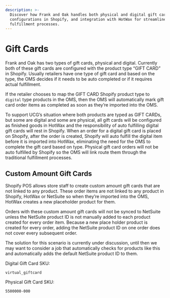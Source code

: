 ```yaml
---
description: >-
  Discover how Frank and Oak handles both physical and digital gift cards, their
  configurations in Shopify, and integration with HotWax for streamlined order
  fulfillment processes.
---
```


# Gift Cards

Frank and Oak has two types of gift cards, physical and digital. Currently both of these gift cards are configured with the product type “GIFT CARD” in Shopify. Usually retailers have one type of gift card and based on the type, the OMS decides if it needs to be auto completed or if it requires actual fulfillment.

If the retailer chooses to map the GIFT CARD Shopify product type to `digital` type products in the OMS, then the OMS will automatically mark gift card order items as completed as soon as they’re imported into the OMS.

To support UCG’s situation where both products are typed as GIFT CARDs, but some are digital and some are physical, all gift cards will be configured as finished goods in HotWax and the responsibility of auto fulfilling digital gift cards will rest in Shopify. When an order for a digital gift card is placed on Shopify, after the order is created, Shopify will auto fulfill the digital item before it is imported into HotWax, eliminating the need for the OMS to complete the gift card based on type. Physical gift card orders will not be auto fulfilled by Shopify so the OMS will link route them through the traditional fulfillment processes.

## Custom Amount Gift Cards

Shopify POS allows store staff to create custom amount gift cards that are not linked to any product. These order items are not linked to any product in Shopify, HotWax or NetSuite so when they’re imported into the OMS, HotWax creates a new placeholder product for them.

Orders with these custom amount gift cards will not be synced to NetSuite unless the NetSuite product ID is not manually added to each product created for every order item. Because a new place holder product is created for every order, adding the NetSuite product ID on one order does not cover every subsequent order.

The solution for this scenario is currently under discussion, until then we may want to consider a job that automatically checks for products like this and automatically adds the default NetSuite product ID to them.

Digital Gift Card SKU:

```
virtual_giftcard
```

Physical Gift Card SKU:

```
5500000-000
```
